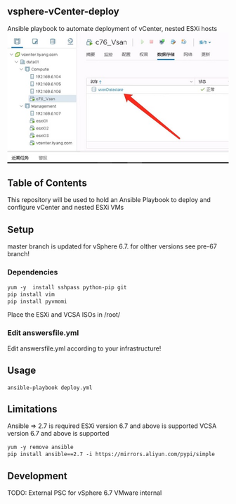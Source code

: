 ## vsphere-vCenter-deploy
Ansible playbook to automate deployment of vCenter, nested ESXi hosts
![](./img/vsan.jpg)
## Table of Contents

This repository will be used to hold an Ansible Playbook to deploy and configure vCenter and nested ESXi VMs 

## Setup

master branch is updated for vSphere 6.7.
for olther versions see pre-67 branch!

### Dependencies
```
yum -y  install sshpass python-pip git 
pip install vim
pip install pyvmomi
```
Place the ESXi and VCSA ISOs in /root/

### Edit answersfile.yml

Edit answersfile.yml according to your infrastructure!

## Usage
```
ansible-playbook deploy.yml
```
## Limitations
Ansible => 2.7 is required
ESXi version 6.7 and above is supported
VCSA version 6.7 and above is supported
```
yum -y remove ansible
pip install ansible==2.7 -i https://mirrors.aliyun.com/pypi/simple
```
## Development
TODO: External PSC for vSphere 6.7
VMware internal
